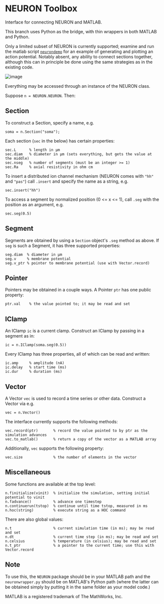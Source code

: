 # NEURON Toolbox
Interface for connecting NEURON and MATLAB.

This branch uses Python as the bridge, with thin wrappers in both MATLAB and Python.

Only a limited subset of NEURON is currently supported; examine and run the matlab script [`neurondemo`](https://github.com/mcdougallab/matlabneuroninterface/blob/using-python/neurondemo.m) for an example of generating and plotting an action potential. Notably absent, any ability to connect sections together, although this can in principle be done using the same strategies as in the existing code.

![image](https://user-images.githubusercontent.com/6668090/126541403-4a2d4766-7050-48bd-a47a-232879569bf9.png)

Everything may be accessed through an instance of the NEURON class.

Suppose `n = NEURON.NEURON`. Then:

## Section
To construct a Section, specify a name, e.g.

    soma = n.Section("soma");

Each section (`sec` in the below) has certain properties:

    sec.L      % length in µm
    sec.diam   % diameter in µm (sets everything, but gets the value at the middle)
    sec.nseg   % number of segments (must be an integer >= 1)
    sec.Ra     % axial resistivity in ohm cm

To insert a distributed ion channel mechanism (NEURON comes with `"hh"` and `"pas"`) call `.insert` and specify the name as a string, e.g.

    sec.insert("hh")

To access a segment by normalized position (0 <= x <= 1), call `.seg` with the position as an argument, e.g.

    sec.seg(0.5)

## Segment
Segments are obtained by using a `Section` object's `.seg` method as above. If `seg` is such a Segment, it has three supported properties:

    seg.diam  % diameter in µm
    seg.v     % membrane potential
    seg.v_ptr % pointer to membrane potential (use with Vector.record)

## Pointer
Pointers may be obtained in a couple ways. A Pointer `ptr` has one public property:

    ptr.val    % the value pointed to; it may be read and set

## IClamp
An IClamp `ic` is a current clamp. Construct an IClamp by passing in a segment as in:

    ic = n.IClamp(soma.seg(0.5))

Every IClamp has three properties, all of which can be read and written:

    ic.amp     % amplitude (nA)
    ic.delay   % start time (ms)
    ic.dur     % duration (ms)

## Vector
A Vector `vec` is used to record a time series or other data. Construct a Vector via e.g.

    vec = n.Vector()

The interface currently supports the following methods:

    vec.record(ptr)       % record the value pointed to by ptr as the simulation advances
    vec.to_matlab()       % return a copy of the vector as a MATLAB array

Additionally, `vec` supports the following property:

    vec.size              % the number of elements in the vector

## Miscellaneous
Some functions are available at the top level:

    n.finitialize(vinit)  % initialize the simulation, setting initial potential to vinit
    n.fadvance()          % advance one timestep
    n.continuerun(tstop)  % continue until time tstop, measured in ms
    n.hoc(string)         % execute string as a HOC command

There are also global values:

    n.t                   % current simulation time (in ms); may be read and set
    n.dt                  % current time step (in ms); may be read and set
    n.celsius             % temperature (in celsius); may be read and set
    n.t_ptr               % a pointer to the current time; use this with Vector.record

## Note
To use this, the `NEURON` package should be in your MATLAB path and the `neuronwrapper.py` should be on MATLAB's Python path (where the latter can be obtained simply by putting it in the same folder as your model code.)

MATLAB is a registered trademark of The MathWorks, Inc.
